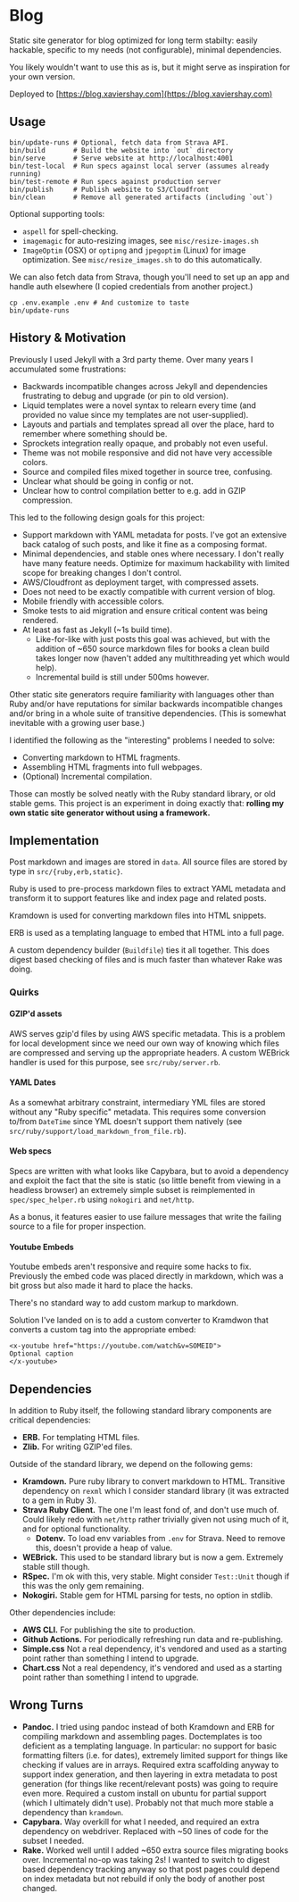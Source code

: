 # Blog

Static site generator for blog optimized for long term stabilty: easily
hackable, specific to my needs (not configurable), minimal dependencies.

You likely wouldn't want to use this as is, but it might serve as inspiration
for your own version.

Deployed to [https://blog.xaviershay.com](https://blog.xaviershay.com)

## Usage

    bin/update-runs # Optional, fetch data from Strava API.
    bin/build       # Build the website into `out` directory
    bin/serve       # Serve website at http://localhost:4001
    bin/test-local  # Run specs against local server (assumes already running)
    bin/test-remote # Run specs against production server
    bin/publish     # Publish website to S3/Cloudfront
    bin/clean       # Remove all generated artifacts (including `out`)

Optional supporting tools:

* `aspell` for spell-checking.
* `imagemagic` for auto-resizing images, see `misc/resize-images.sh`
* `ImageOptim` (OSX) or `optipng` and `jpegoptim` (Linux) for image optimization. See `misc/resize_images.sh` to do this automatically.

We can also fetch data from Strava, though you'll need to set up an app and handle auth elsewhere (I copied credentials from another project.)

    cp .env.example .env # And customize to taste
    bin/update-runs

## History & Motivation

Previously I used Jekyll with a 3rd party theme. Over many years I accumulated
some frustrations:

* Backwards incompatible changes across Jekyll and dependencies frustrating to
  debug and upgrade (or pin to old version).
* Liquid templates were a novel syntax to relearn every time (and provided no
  value since my templates are not user-supplied).
* Layouts and partials and templates spread all over the place, hard to
  remember where something should be.
* Sprockets integration really opaque, and probably not even useful.
* Theme was not mobile responsive and did not have very accessible colors.
* Source and compiled files mixed together in source tree, confusing.
* Unclear what should be going in config or not.
* Unclear how to control compilation better to e.g. add in GZIP compression.

This led to the following design goals for this project:

* Support markdown with YAML metadata for posts. I've got an extensive back
  catalog of such posts, and like it fine as a composing format.
* Minimal dependencies, and stable ones where necessary.  I don't really have
  many feature needs. Optimize for maximum hackability with limited scope for
  breaking changes I don't control.
* AWS/Cloudfront as deployment target, with compressed assets.
* Does not need to be exactly compatible with current version of blog.
* Mobile friendly with accessible colors.
* Smoke tests to aid migration and ensure critical content was being rendered.
* At least as fast as Jekyll (~1s build time).
  * Like-for-like with just posts this goal was achieved, but with the addition
    of ~650 source markdown files for books a clean build takes longer now
    (haven't added any multithreading yet which would help).
  * Incremental build is still under 500ms however.

Other static site generators require familiarity with languages other than Ruby
and/or have reputations for similar backwards incompatible changes and/or bring
in a whole suite of transitive dependencies. (This is somewhat inevitable with
a growing user base.)

I identified the following as the "interesting" problems I needed to
solve:

* Converting markdown to HTML fragments.
* Assembling HTML fragments into full webpages.
* (Optional) Incremental compilation.

Those can mostly be solved neatly with the Ruby standard library, or old stable
gems. This project is an experiment in doing exactly that: **rolling my own
static site generator without using a framework.**

## Implementation

Post markdown and images are stored in `data`. All source files are stored by
type in `src/{ruby,erb,static}`.

Ruby is used to pre-process markdown files to extract YAML metadata and
transform it to support features like and index page and related posts.

Kramdown is used for converting markdown files into HTML snippets.

ERB is used as a templating language to embed that HTML into a full page.

A custom dependency builder (`Buildfile`) ties it all together.
This does digest based checking of files and is much faster than whatever Rake
was doing.

### Quirks

#### GZIP'd assets

AWS serves gzip'd files by using AWS specific metadata. This is a problem for
local development since we need our own way of knowing which files are
compressed and serving up the appropriate headers. A custom WEBrick handler is
used for this purpose, see `src/ruby/server.rb`.

#### YAML Dates

As a somewhat arbitrary constraint, intermediary YML files are stored without
any "Ruby specific" metadata. This requires some conversion to/from `DateTime`
since YML doesn't support them natively (see
`src/ruby/support/load_markdown_from_file.rb`).

#### Web specs

Specs are written with what looks like Capybara, but to avoid a dependency and
exploit the fact that the site is static (so little benefit from viewing in a
headless browser) an extremely simple subset is reimplemented in
`spec/spec_helper.rb` using `nokogiri` and `net/http`.

As a bonus, it features easier to use failure messages that write the failing
source to a file for proper inspection.

#### Youtube Embeds

Youtube embeds aren't responsive and require some hacks to fix. Previously the
embed code was placed directly in markdown, which was a bit gross but also made
it hard to place the hacks.

There's no standard way to add custom markup to markdown.

Solution I've landed on is to add a custom converter to Kramdwon that converts
a custom tag into the appropriate embed:

    <x-youtube href="https://youtube.com/watch&v=SOMEID">
    Optional caption
    </x-youtube>

## Dependencies

In addition to Ruby itself, the following standard library components are
critical dependencies:

* **ERB.** For templating HTML files.
* **Zlib.** For writing GZIP'ed files.

Outside of the standard library, we depend on the following gems:

* **Kramdown.** Pure ruby library to convert markdown to HTML. Transitive
  dependency on `rexml` which I consider standard library (it was extracted
  to a gem in Ruby 3).
* **Strava Ruby Client.** The one I'm least fond of, and don't use much of.
  Could likely redo with `net/http` rather trivially given not using much of
  it, and for optional functionality.
  * **Dotenv.** To load env variables from `.env` for Strava. Need to remove
    this, doesn't provide a heap of value.
* **WEBrick.** This used to be standard library but is now a gem. Extremely
  stable still though.
* **RSpec.** I'm ok with this, very stable. Might consider `Test::Unit`
  though if this was the only gem remaining.
* **Nokogiri.** Stable gem for HTML parsing for tests, no option in stdlib.

Other dependencies include:

* **AWS CLI.** For publishing the site to production.
* **Github Actions.** For periodically refreshing run data and re-publishing.
* **Simple.css** Not a real dependency, it's vendored and used as a starting
  point rather than something I intend to upgrade.
* **Chart.css** Not a real dependency, it's vendored and used as a starting
  point rather than something I intend to upgrade.

## Wrong Turns

* **Pandoc.** I tried using pandoc instead of both Kramdown and ERB for
  compiling markdown and assembling pages. Doctemplates is too deficient as a
  templating language. In particular: no support for basic formatting filters
  (i.e. for dates), extremely limited support for things like checking if
  values are in arrays. Required extra scaffolding anyway to support index
  generation, and then layering in extra metadata to post generation (for
  things like recent/relevant posts) was going to require even more. Required a
  custom install on ubuntu for partial support (which I ultimately didn't use).
  Probably not that much more stable a dependency than `kramdown`.
* **Capybara.** Way overkill for what I needed, and required an extra
  dependency on webdriver. Replaced with ~50 lines of code for the subset I
  needed.
* **Rake.** Worked well until I added ~650 extra source files migrating books
  over. Incremental no-op was taking 2s! I wanted to switch to digest based
  dependency tracking anyway so that post pages could depend on index metadata
  but not rebuild if only the body of another post changed.
